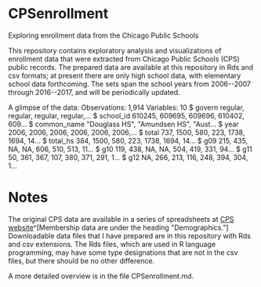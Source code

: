 # CPSenrollment
Exploring enrollment data from the Chicago Public Schools

This repository contains exploratory analysis and visualizations of enrollment data that were extracted from Chicago Public Schools (CPS) public records. The prepared data are available at this repository in Rds and csv formats; at present there are only high school data, with elementary school data forthcoming. The sets span the school years from 2006--2007 through 2016--2017, and will be periodically updated.

A glimpse of the data:
Observations: 1,914
Variables: 10
$ govern      <fct> regular, regular, regular, regular,...
$ school_id   <int> 610245, 609695, 609696, 610402, 609...
$ common_name <chr> "Douglass HS", "Amundsen HS", "Aust...
$ year        <dbl> 2006, 2006, 2006, 2006, 2006, 2006,...
$ total       <int> 737, 1500, 580, 223, 1738, 1694, 14...
$ total_hs    <dbl> 384, 1500, 580, 223, 1738, 1694, 14...
$ g09         <int> 215, 435, NA, NA, 606, 510, 513, 11...
$ g10         <int> 119, 438, NA, NA, 504, 419, 331, 94...
$ g11         <int> 50, 361, 367, 107, 380, 371, 291, 1...
$ g12         <int> NA, 266, 213, 116, 248, 394, 304, 1...

# Notes
The original CPS data are available in a series of spreadsheets at [CPS website](http://www.cps.edu/SchoolData/Pages/SchoolData.aspx)^[Membership data are under the heading "Demographics."]
Downloadable data files that I have prepared are in this repository with Rds and csv extensions. The Rds files, which are used in R language programming, may have some type designations that are not in the csv files, but there should be no other difference.

A more detailed overview is in the file CPSenrollment.md.